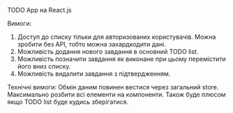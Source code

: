 TODO App на React.js

Вимоги:

1. Доступ до списку тільки для авторизованих користувачів. Можна зробити без
   API, тобто можна захардкодити дані.
2. Можливість додання нового завдання в основний TODO list.
3. Можливість позначити завдання як виконане при цьому перемістити його вниз
   списку.
4. Можливість видалити завдання з підтвердженням.

Технічні вимоги: Обмін даним повинен вестися через загальний store. Максимально
розбити всі елементи на компоненти. Також буде плюсом якщо TODO list буде кудись
зберігатися.
